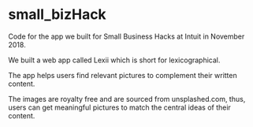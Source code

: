 # small_bizHack

Code for the app we built for Small Business Hacks at Intuit in November 2018.

We built a web app called Lexii which is short for lexicographical.

The app helps users find relevant pictures to complement their written content.

The images are royalty free and are sourced from unsplashed.com, thus, users can get meaningful pictures to match the central ideas of their content.
